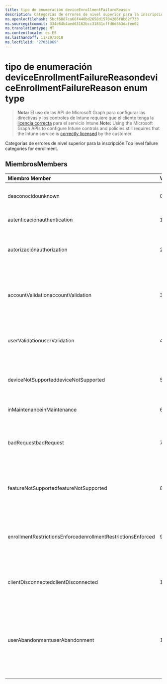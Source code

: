 ```yaml
---
title: tipo de enumeración deviceEnrollmentFailureReason
description: Categorías de errores de nivel superior para la inscripción.
ms.openlocfilehash: 5bcf6887ca66f440bd2658d15704286f8b62f733
ms.sourcegitcommit: 334e84b4aed63162bcc31831cffd6d363dafee02
ms.translationtype: MT
ms.contentlocale: es-ES
ms.lasthandoff: 11/29/2018
ms.locfileid: "27031869"
---
```

# <a name="deviceenrollmentfailurereason-enum-type"></a><span data-ttu-id="0e05f-103">tipo de enumeración deviceEnrollmentFailureReason</span><span class="sxs-lookup"><span data-stu-id="0e05f-103">deviceEnrollmentFailureReason enum type</span></span>

> <span data-ttu-id="0e05f-104">**Nota:** El uso de las API de Microsoft Graph para configurar las directivas y los controles de Intune requiere que el cliente tenga la [licencia correcta](https://go.microsoft.com/fwlink/?linkid=839381) para el servicio Intune.</span><span class="sxs-lookup"><span data-stu-id="0e05f-104">**Note:** Using the Microsoft Graph APIs to configure Intune controls and policies still requires that the Intune service is [correctly licensed](https://go.microsoft.com/fwlink/?linkid=839381) by the customer.</span></span>

<span data-ttu-id="0e05f-105">Categorías de errores de nivel superior para la inscripción.</span><span class="sxs-lookup"><span data-stu-id="0e05f-105">Top level failure categories for enrollment.</span></span>
## <a name="members"></a><span data-ttu-id="0e05f-106">Miembros</span><span class="sxs-lookup"><span data-stu-id="0e05f-106">Members</span></span>
|<span data-ttu-id="0e05f-107">Miembro	</span><span class="sxs-lookup"><span data-stu-id="0e05f-107">Member</span></span>|<span data-ttu-id="0e05f-108">Valor</span><span class="sxs-lookup"><span data-stu-id="0e05f-108">Value</span></span>|<span data-ttu-id="0e05f-109">Descripción</span><span class="sxs-lookup"><span data-stu-id="0e05f-109">Description</span></span>|
|:---|:---|:---|
|<span data-ttu-id="0e05f-110">desconocido</span><span class="sxs-lookup"><span data-stu-id="0e05f-110">unknown</span></span>|<span data-ttu-id="0e05f-111">0</span><span class="sxs-lookup"><span data-stu-id="0e05f-111">0</span></span>|<span data-ttu-id="0e05f-112">Valor predeterminado, el motivo del error es desconocido.</span><span class="sxs-lookup"><span data-stu-id="0e05f-112">Default value, failure reason is unknown.</span></span>|
|<span data-ttu-id="0e05f-113">autenticación</span><span class="sxs-lookup"><span data-stu-id="0e05f-113">authentication</span></span>|<span data-ttu-id="0e05f-114">1</span><span class="sxs-lookup"><span data-stu-id="0e05f-114">1</span></span>|<span data-ttu-id="0e05f-115">Error de autenticación</span><span class="sxs-lookup"><span data-stu-id="0e05f-115">Authentication failed</span></span>|
|<span data-ttu-id="0e05f-116">autorización</span><span class="sxs-lookup"><span data-stu-id="0e05f-116">authorization</span></span>|<span data-ttu-id="0e05f-117">2</span><span class="sxs-lookup"><span data-stu-id="0e05f-117">2</span></span>|<span data-ttu-id="0e05f-118">La llamada se ha autenticado pero no autorizado para inscribirse.</span><span class="sxs-lookup"><span data-stu-id="0e05f-118">Call was authenticated, but not authorized to enroll.</span></span>|
|<span data-ttu-id="0e05f-119">accountValidation</span><span class="sxs-lookup"><span data-stu-id="0e05f-119">accountValidation</span></span>|<span data-ttu-id="0e05f-120">3</span><span class="sxs-lookup"><span data-stu-id="0e05f-120">3</span></span>|<span data-ttu-id="0e05f-121">Error al validar la cuenta para la inscripción.</span><span class="sxs-lookup"><span data-stu-id="0e05f-121">Failed to validate the account for enrollment.</span></span> <span data-ttu-id="0e05f-122">(Cuenta bloqueada, no se ha habilitado la inscripción)</span><span class="sxs-lookup"><span data-stu-id="0e05f-122">(Account blocked, enrollment not enabled)</span></span>|
|<span data-ttu-id="0e05f-123">userValidation</span><span class="sxs-lookup"><span data-stu-id="0e05f-123">userValidation</span></span>|<span data-ttu-id="0e05f-124">4</span><span class="sxs-lookup"><span data-stu-id="0e05f-124">4</span></span>|<span data-ttu-id="0e05f-125">No se pudo validar el usuario.</span><span class="sxs-lookup"><span data-stu-id="0e05f-125">User could not be validated.</span></span> <span data-ttu-id="0e05f-126">(Usuario no existe, licencia que faltan)</span><span class="sxs-lookup"><span data-stu-id="0e05f-126">(User does not exist, missing license)</span></span>|
|<span data-ttu-id="0e05f-127">deviceNotSupported</span><span class="sxs-lookup"><span data-stu-id="0e05f-127">deviceNotSupported</span></span>|<span data-ttu-id="0e05f-128">5</span><span class="sxs-lookup"><span data-stu-id="0e05f-128">5</span></span>|<span data-ttu-id="0e05f-129">Dispositivo no es compatible para la administración de dispositivos móviles.</span><span class="sxs-lookup"><span data-stu-id="0e05f-129">Device is not supported for mobile device management.</span></span>|
|<span data-ttu-id="0e05f-130">inMaintenance</span><span class="sxs-lookup"><span data-stu-id="0e05f-130">inMaintenance</span></span>|<span data-ttu-id="0e05f-131">6</span><span class="sxs-lookup"><span data-stu-id="0e05f-131">6</span></span>|<span data-ttu-id="0e05f-132">Cuenta está en mantenimiento.</span><span class="sxs-lookup"><span data-stu-id="0e05f-132">Account is in maintenance.</span></span>|
|<span data-ttu-id="0e05f-133">badRequest</span><span class="sxs-lookup"><span data-stu-id="0e05f-133">badRequest</span></span>|<span data-ttu-id="0e05f-134">7</span><span class="sxs-lookup"><span data-stu-id="0e05f-134">7</span></span>|<span data-ttu-id="0e05f-135">Cliente envió una solicitud que no se entiende/admitidos por el servicio.</span><span class="sxs-lookup"><span data-stu-id="0e05f-135">Client sent a request that is not understood/supported by the service.</span></span>|
|<span data-ttu-id="0e05f-136">featureNotSupported</span><span class="sxs-lookup"><span data-stu-id="0e05f-136">featureNotSupported</span></span>|<span data-ttu-id="0e05f-137">8</span><span class="sxs-lookup"><span data-stu-id="0e05f-137">8</span></span>|<span data-ttu-id="0e05f-138">Utilizado por este inscripción las características no se admiten para esta cuenta.</span><span class="sxs-lookup"><span data-stu-id="0e05f-138">Feature(s) used by this enrollment are not supported for this account.</span></span>|
|<span data-ttu-id="0e05f-139">enrollmentRestrictionsEnforced</span><span class="sxs-lookup"><span data-stu-id="0e05f-139">enrollmentRestrictionsEnforced</span></span>|<span data-ttu-id="0e05f-140">9</span><span class="sxs-lookup"><span data-stu-id="0e05f-140">9</span></span>|<span data-ttu-id="0e05f-141">Restricciones de inscripción configuradas por el administrador bloquean esta inscripción.</span><span class="sxs-lookup"><span data-stu-id="0e05f-141">Enrollment restrictions configured by admin blocked this enrollment.</span></span>|
|<span data-ttu-id="0e05f-142">clientDisconnected</span><span class="sxs-lookup"><span data-stu-id="0e05f-142">clientDisconnected</span></span>|<span data-ttu-id="0e05f-143">10</span><span class="sxs-lookup"><span data-stu-id="0e05f-143">10</span></span>|<span data-ttu-id="0e05f-144">Cliente agotó el tiempo de espera o inscripción se anuló por para el usuario final.</span><span class="sxs-lookup"><span data-stu-id="0e05f-144">Client timed out or enrollment was aborted by enduser.</span></span>|
|<span data-ttu-id="0e05f-145">userAbandonment</span><span class="sxs-lookup"><span data-stu-id="0e05f-145">userAbandonment</span></span>|<span data-ttu-id="0e05f-146">11</span><span class="sxs-lookup"><span data-stu-id="0e05f-146">11</span></span>|<span data-ttu-id="0e05f-147">Se ha cancelado la inscripción por para el usuario final.</span><span class="sxs-lookup"><span data-stu-id="0e05f-147">Enrollment was abandoned by enduser.</span></span> <span data-ttu-id="0e05f-148">(Para el usuario final inicia la incorporación de redes pero no se pudo completar en forma oportuna)</span><span class="sxs-lookup"><span data-stu-id="0e05f-148">(Enduser started onboarding but failed to complete it in timely manner)</span></span>|


<!-- {
  "type": "#page.annotation",
  "suppressions": [
    "Warning: Enum deviceEnrollmentFailureReason has some values specified and others unspecified."
  ],
}
-->
